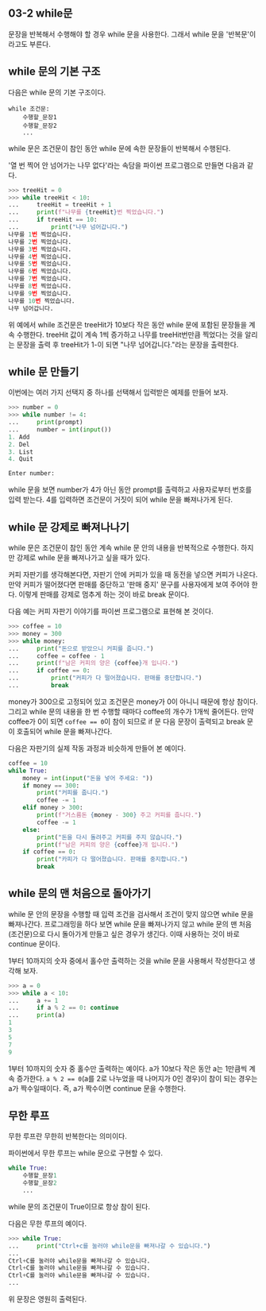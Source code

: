 ## 03-2 while문

문장을 반복해서 수행해야 할 경우 while 문을 사용한다. 그래서 while 문을 '반복문'이라고도 부른다.

## while 문의 기본 구조

다음은 while 문의 기본 구조이다.

```
while 조건문:
    수행할_문장1
    수행할_문장2
    ...
```

while 문은 조건문이 참인 동안 while 문에 속한 문장들이 반복해서 수행된다.

'열 번 찍어 안 넘어가는 나무 없다'라는 속담을 파이썬 프로그램으로 만들면 다음과 같다.

```python
>>> treeHit = 0
>>> while treeHit < 10:
...     treeHit = treeHit + 1
...     print(f"나무를 {treeHit}번 찍었습니다.")
...     if treeHit == 10:
...         print("나무 넘어갑니다.")
나무를 1번 찍었습니다.
나무를 2번 찍었습니다.
나무를 3번 찍었습니다.
나무를 4번 찍었습니다.
나무를 5번 찍었습니다.
나무를 6번 찍었습니다.
나무를 7번 찍었습니다.
나무를 8번 찍었습니다.
나무를 9번 찍었습니다.
나무를 10번 찍었습니다.
나무 넘어갑니다.
```

위 예에서 while 조건문은 treeHit가 10보다 작은 동안 while 문에 포함된 문장들을 계속 수행한다. treeHit 값이 계속 1씩 증가하고 나무를 treeHit번만큼 찍었다는 것을 알리는 문장을 출력 후 treeHit가 1-이 되면 "나무 넘어갑니다."라는 문장을 출력한다.

## while 문 만들기

이번에는 여러 가지 선택지 중 하나를 선택해서 입력받은 예제를 만들어 보자.

```python
>>> number = 0
>>> while number != 4:
...     print(prompt)
...     number = int(input())
1. Add
2. Del
3. List
4. Quit

Enter number:
```

while 문을 보면 number가 4가 아닌 동안 prompt를 출력하고 사용자로부터 번호를 입력 받는다. 4를 입력하면 조건문이 거짓이 되어 while 문을 빠져나가게 된다.

## while 문 강제로 빠져나나기

while 문은 조건문이 참인 동안 계속 while 문 안의 내용을 반복적으로 수행한다. 하지만 강제로 while 문을 빠져나가고 싶을 때가 있다.

커피 자판기를 생각해본다면, 자판기 안에 커피가 있을 때 동전을 넣으면 커피가 나온다. 만약 커피가 떨어졌다면 판매를 중단하고 '판매 중지' 문구를 사용자에게 보여 주어야 한다. 이렇게 판매를 강제로 멈추게 하는 것이 바로 break 문이다.

다음 예는 커피 자판기 이야기를 파이썬 프로그램으로 표현해 본 것이다.

```python
>>> coffee = 10
>>> money = 300
>>> while money:
...     print("돈으로 받았으니 커피를 줍니다.")
...     coffee = coffee - 1
...     print(f"남은 커피의 양은 {coffee}개 입니다.")
...     if coffee == 0:
...         print("커피가 다 떨어졌습니다. 판매를 중단합니다.")
...         break
```

money가 300으로 고정되어 있고 조건문은 money가 0이 아니니 때문에 항상 참이다. 그리고 while 문의 내용을 한 번 수행할 때마다 coffee의 개수가 1개씩 줄어든다. 만약 coffee가 0이 되면 `coffee == 0`이 참이 되므로 if 문 다음 문장이 출력되고 break 문이 호출되어 while 문을 빠져나간다.

다음은 자판기의 실제 작동 과정과 비슷하게 만들어 본 예이다.

```python
coffee = 10
while True:
    money = int(input("돈을 넣어 주세요: "))
    if money == 300:
        print("커피를 줍니다.")
        coffee -= 1
    elif money > 300:
        print(f"거스름돈 {money - 300} 주고 커피를 줍니다.")
        coffee -= 1
    else:
        print("돈을 다시 돌려주고 커피를 주지 않습니다.")
        print(f"남은 커피의 양은 {coffee}개 입니다.")
    if coffee == 0:
        print("카피가 다 떨어졌습니다. 판매를 중지합니다.")
        break
```

## while 문의 맨 처음으로 돌아가기

while 문 안의 문장을 수행할 때 입력 조건을 검사해서 조건이 맞지 않으면 while 문을 빠져나간다. 프로그래밍을 하다 보면 while 문을 빠져나가지 않고 while 문의 맨 처음(조건문)으로 다시 돌아가게 만들고 싶은 경우가 생긴다. 이때 사용하는 것이 바로 continue 문이다.

1부터 10까지의 숫자 중에서 홀수만 출력하는 것을 while 문을 사용해서 작성한다고 생각해 보자.

```python
>>> a = 0
>>> while a < 10:
...     a += 1
...     if a % 2 == 0: continue
...     print(a)
1
3
5
7
9
```

1부터 10까지의 숫자 중 홀수만 출력하는 예이다. a가 10보다 작은 동안 a는 1만큼씩 계속 증가한다. `a % 2 == 0`(a를 2로 나누었을 때 나머지가 0인 경우)이 참이 되는 경우는 a가 짝수일때이다. 즉, a가 짝수이면 continue 문을 수행한다.

## 무한 루프

무한 루프란 무한히 반복한다는 의미이다.

파이썬에서 무한 루프는 while 문으로 구현할 수 있다.

```python
while True:
    수행할_문장1
    수행할_문장2
    ...
```

while 문의 조건문이 True이므로 항상 참이 된다.

다음은 무한 루프의 예이다.

```python
>>> while True:
...     print("Ctrl+c를 눌러야 while문을 빠져나갈 수 있습니다.")
...
Ctrl+C를 눌러야 while문을 빠져나갈 수 있습니다.
Ctrl+C를 눌러야 while문을 빠져나갈 수 있습니다.
Ctrl+C를 눌러야 while문을 빠져나갈 수 있습니다.
...
```

위 문장은 영원히 출력된다.